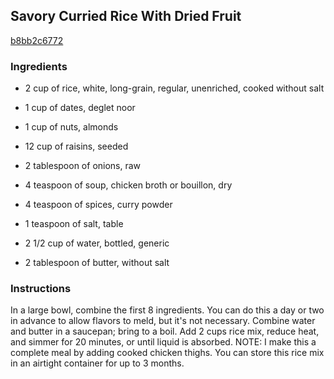## Savory Curried Rice With Dried Fruit

[b8bb2c6772](http://www.food.com/recipe/savory-curried-rice-with-dried-fruit-449229)

### Ingredients

 - 2 cup of rice, white, long-grain, regular, unenriched, cooked without salt

 - 1 cup of dates, deglet noor

 - 1 cup of nuts, almonds

 - 12 cup of raisins, seeded

 - 2 tablespoon of onions, raw

 - 4 teaspoon of soup, chicken broth or bouillon, dry

 - 4 teaspoon of spices, curry powder

 - 1 teaspoon of salt, table

 - 2 1/2 cup of water, bottled, generic

 - 2 tablespoon of butter, without salt

### Instructions

In a large bowl, combine the first 8 ingredients. You can do this a day or two in advance to allow flavors to meld, but it's not necessary. Combine water and butter in a saucepan; bring to a boil. Add 2 cups rice mix, reduce heat, and simmer for 20 minutes, or until liquid is absorbed. NOTE: I make this a complete meal by adding cooked chicken thighs. You can store this rice mix in an airtight container for up to 3 months.